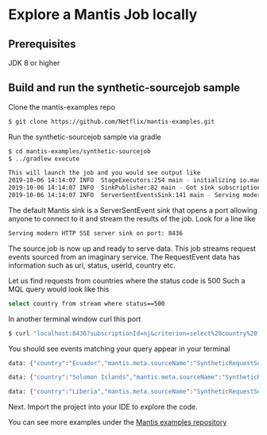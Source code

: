 # Explore a Mantis Job locally

## Prerequisites

JDK 8 or higher

## Build and run the synthetic-sourcejob sample

Clone the mantis-examples repo

```bash
$ git clone https://github.com/Netflix/mantis-examples.git
```

Run the synthetic-sourcejob sample via gradle

```bash
$ cd mantis-examples/synthetic-sourcejob
$ ../gradlew execute
```

```bash
This will launch the job and you would see output like
2019-10-06 14:14:07 INFO  StageExecutors:254 main - initializing io.mantisrx.sourcejob.synthetic.stage.TaggingStage
2019-10-06 14:14:07 INFO  SinkPublisher:82 main - Got sink subscription, onSubscribe=null
2019-10-06 14:14:07 INFO  ServerSentEventsSink:141 main - Serving modern HTTP SSE server sink on port: 8436
```

The default Mantis sink is a ServerSentEvent sink that opens a port allowing anyone to connect
to it and stream the results of the job.
Look for a line like
```bash
Serving modern HTTP SSE server sink on port: 8436
```
The source job is now up and ready to serve data.
This job streams request events sourced from an imaginary service. The RequestEvent data
has information such as uri, status, userId, country etc.

Let us find requests from countries where the status code is 500
Such a MQL query would look like this
```bash
select country from stream where status==500
```
In another terminal window curl this port
```bash
$ curl "localhost:8436?subscriptionId=nj&criterion=select%20country%20from%20stream%20where%20status%3D%3D500&clientId=nj2"
```

You should see events matching your query appear in your terminal

```bash
data: {"country":"Ecuador","mantis.meta.sourceName":"SyntheticRequestSource","mantis.meta.timestamp":1570396602599,"status":500}

data: {"country":"Solomon Islands","mantis.meta.sourceName":"SyntheticRequestSource","mantis.meta.timestamp":1570396603342,"status":500}

data: {"country":"Liberia","mantis.meta.sourceName":"SyntheticRequestSource","mantis.meta.timestamp":1570396603844,"status":500}
```

Next. Import the project into your IDE to explore the code.

You can see more examples under the [Mantis examples repository](https://github.com/netflix/mantis-examples)
